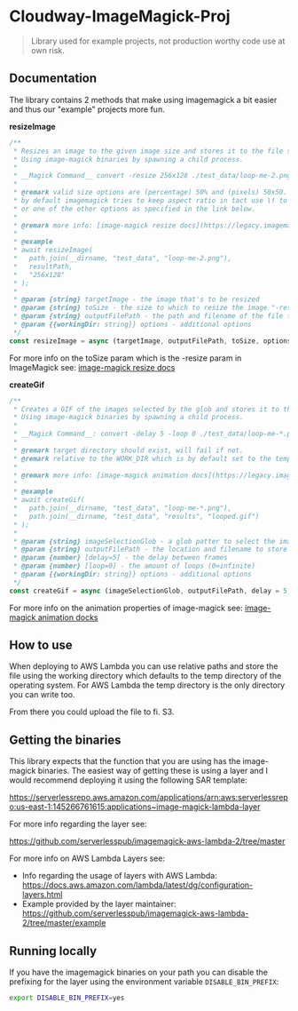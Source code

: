 # Cloudway-ImageMagick-Proj

> Library used for example projects, not production worthy code use at own risk.

## Documentation

The library contains 2 methods that make using imagemagick a bit easier and thus our "example" projects more fun.

__resizeImage__

```js
/**
 * Resizes an image to the given image size and stores it to the file system.
 * Using image-magick binaries by spawning a child process.
 * 
 * __Magick Command__ convert -resize 256x128 ./test_data/loop-me-2.png ./test_data/results-loop-me-2.png
 * 
 * @remark valid size options are (percentage) 50% and (pixels) 50x50.
 * by default imagemagick tries to keep aspect ratio in tact use \! to overrule this for example: 50x50\!
 * or one of the other options as specified in the link below.
 * 
 * @remark more info: [image-magick resize docs](https://legacy.imagemagick.org/Usage/resize/#resize)
 * 
 * @example
 * await resizeImage(
 *   path.join(__dirname, "test_data", "loop-me-2.png"),
 *   resultPath,
 *   "256x128"
 * );
 * 
 * @param {string} targetImage - the image that's to be resized
 * @param {string} toSize - the size to which to resize the image "-resize" option of imagemagick
 * @param {string} outputFilePath - the path and filename of the file to store
 * @param {{workingDir: string}} options - additional options
 */
const resizeImage = async (targetImage, outputFilePath, toSize, options = {}) => { /* ... */ }
```

For more info on the toSize param which is the -resize param in ImageMagick see:
[image-magick resize docs](https://legacy.imagemagick.org/Usage/resize/#resize)

__createGif__

```js
/**
 * Creates a GIF of the images selected by the glob and stores it to the file system.
 * Using image-magick binaries by spawning a child process.
 *
 * __Magick Command__: convert -delay 5 -loop 0 ./test_data/loop-me-*.png ./test_data/results/looped.gif
 *
 * @remark target directory should exist, will fail if not.
 * @remark relative to the WORK_DIR which is by default set to the temp directory of the OS
 * 
 * @remark more info: [image-magick animation docs](https://legacy.imagemagick.org/Usage/anim_basics/)
 *
 * @example
 * await createGif(
 *   path.join(__dirname, "test_data", "loop-me-*.png"),
 *   path.join(__dirname, "test_data", "results", "looped.gif")
 * );
 *
 * @param {string} imageSelectionGlob - a glob patter to select the images that are part of the loop
 * @param {string} outputFilePath - the location and filename to store the file at
 * @param {number} [delay=5] - the delay between frames
 * @param {number} [loop=0] - the amount of loops (0=infinite)
 * @param {{workingDir: string}} options - additional options
 */
const createGif = async (imageSelectionGlob, outputFilePath, delay = 5, loop = 0, options = {}) => { /* ... */ }
```

For more info on the animation properties of image-magick see: [image-magick animation docks](https://legacy.imagemagick.org/Usage/anim_basics/)

## How to use

When deploying to AWS Lambda you can use relative paths and store the file using the working directory which defaults
to the temp directory of the operating system. For AWS Lambda the temp directory is the only directory you can write too.

From there you could upload the file to fi. S3.

## Getting the binaries

This library expects that the function that you are using has the image-magick binaries.
The easiest way of getting these is using a layer and I would recommend deploying it using the following SAR template:

https://serverlessrepo.aws.amazon.com/applications/arn:aws:serverlessrepo:us-east-1:145266761615:applications~image-magick-lambda-layer

For more info regarding the layer see:

https://github.com/serverlesspub/imagemagick-aws-lambda-2/tree/master

For more info on AWS Lambda Layers see:
- Info regarding the usage of layers with AWS Lambda: https://docs.aws.amazon.com/lambda/latest/dg/configuration-layers.html
- Example provided by the layer maintainer: https://github.com/serverlesspub/imagemagick-aws-lambda-2/tree/master/example


## Running locally

If you have the imagemagick binaries on your path you can disable the prefixing for the layer using the environment variable `DISABLE_BIN_PREFIX`:

```bash
export DISABLE_BIN_PREFIX=yes
```